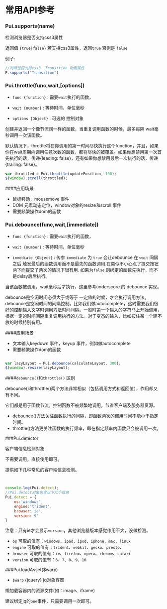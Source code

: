 # 常用API参考

### Pui.supports(name)

检测浏览器是否支持css3属性

返回值 `{true|false}`  若支持css3属性，返回`true` 否则是 `false`

例子:

```js
//判断是否支持css3  Transition 动画属性
P.supports("Transition")
```

### Pui.throttle(func,wait,[options])


* `func {function}` : 需要`wait`执行的函数，

* `wait {number}` : 等待时间，单位毫秒

* `options {Object}` : 可选的 控制对象

创建并返回一个像节流阀一样的函数，当重复调用函数的时候，最多每隔 wait毫秒调用一次该函数。

默认情况下，throttle将在你调用的第一时间尽快执行这个function，并且，如果你在wait周期内调用任意次数的函数，都将尽快的被覆盖。如果你想禁用第一次首先执行的话，传递{leading: false}，还有如果你想禁用最后一次执行的话，传递{trailing: false}。


```js
var throttled = Pui.throttle(updatePosition, 100);
$(window).scroll(throttled);
```

####应用场景

* 鼠标移动，mousemove 事件
* DOM 元素动态定位，window对象的resize和scroll 事件
* 需要频繁操作dom的函数

### Pui.debounce(func,wait,[immediate])


* `func {function}` : 需要`wait`执行的函数，

* `wait {number}` : 等待时间，单位毫秒

* `immediate {Object}` : 传参 `immediate` 为 `true` 会让debounce 在 `wait` 间隔之后 触发最后的函数调用而不是最先的函数调用.在类似不小心点了提交按钮两下而提交了两次的情况下很有用. 如果为`false`,则绑定的函数先执行，而不是delay后后执行。


当该函数被调用，wait毫秒后才执行，这里参考underscore 的 debounce 实现。

debounce是空闲时间必须大于或等于 一定值的时候，才会执行调用方法。debounce是空闲时间的间隔控制。比如我们做autocomplete，这时需要我们很好的控制输入文字时调用方法时间间隔。一般时第一个输入的字符马上开始调用，根据一定的时间间隔重复调用执行的方法。对于变态的输入，比如按住某一个建不放的时候特别有用。

####应用场景

* 文本输入keydown 事件，keyup 事件，例如做autocomplete
* 需要频繁操作dom的函数


```js

var lazyLayout = Pui.debounce(calculateLayout, 300);
$(window).resize(lazyLayout);

```

####`debounce()`和`throttle()` 区别

debounce()和throttle()两个方法非常相似（包括调用方式和返回值），作用却又有不同。

它们都是用于函数节流，控制函数不被频繁地调用，节省客户端及服务器资源。

* debounce()方法关注函数执行的间隔，即函数两次的调用时间不能小于指定时间。
* throttle()方法更关注函数的执行频率，即在指定频率内函数只会被调用一次。


###Pui.detector

客户端信息检测对象

不需要调用，直接使用即可。

提供如下几种常见的客户端信息检测。

```js


console.log(Pui.detect);
//Pui.detect对象包含以下几个信息
Pui.detect = {
    os:'windows',
    engine:'trident',
    browser:'ie',
    version:'9'
}


```

注意：只有ie才会显示`version`，其他浏览器版本感觉作用不大，没做检测。

* `os` 可取的值有：`windows`、`ipad`、`ipod`、`iphone`、`mac`、`linux`
* `engine` 可取的值有：`trident`、`webkit`、`gecko`、`presto`、
* `browser` 可取的值有：`ie`、`firefox`、`opera`、`chrome`、`safari`
* `version` 可取的值有：`6`、`7`、`8`、`9`、`10`


###Pui.loadAsset($warp)

* `$warp` {jquery} jq对象容器

懒加载容器内的资源文件(如：image、iframe)

建议绑定jq的`one`事件，只需要调用一次即可。